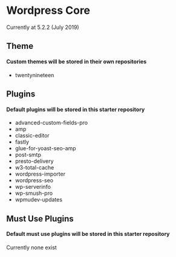 # Wordpress Core
Currently at 5.2.2 (July 2019)

## Theme
#### Custom themes will be stored in their own repositories
* twentynineteen

## Plugins
#### Default plugins will be stored in this starter repository
* advanced-custom-fields-pro
* amp
* classic-editor
* fastly
* glue-for-yoast-seo-amp
* post-smtp
* presto-delivery
* w3-total-cache
* wordpress-importer
* wordpress-seo
* wp-serverinfo
* wp-smush-pro
* wpmudev-updates

## Must Use Plugins
#### Default must use plugins will be stored in this starter repository
Currently none exist
